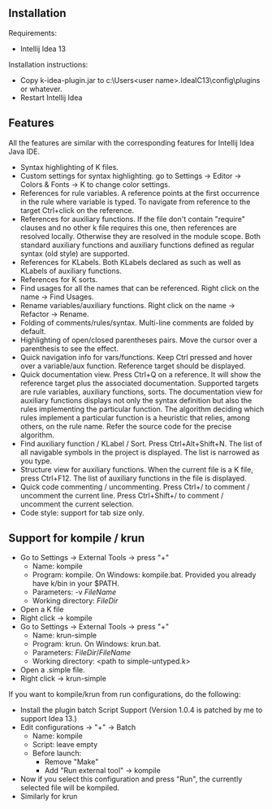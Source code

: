 ## Installation

Requirements:

- Intellij Idea 13

Installation instructions:

- Copy k-idea-plugin.jar to c:\Users\<user name>\.IdeaIC13\config\plugins or whatever.
- Restart Intellij Idea

## Features
All the features are similar with the corresponding features for Intellij Idea Java IDE. 

- Syntax highlighting of K files.
- Custom settings for syntax highlighting. go to Settings -> Editor -> Colors & Fonts -> K to change color settings.
- References for rule variables. A reference points at the first occurrence in the rule where variable is typed. To navigate from reference to the target Ctrl+click on the reference. 
- References for auxiliary functions. If the file don't contain "require" clauses and no other k file requires this one, then references are resolved locally. Otherwise they are resolved in the module scope. Both standard auxiliary functions and auxiliary functions defined as regular syntax (old style) are supported.
- References for KLabels. Both KLabels declared as such as well as KLabels of auxiliary functions.
- References for K sorts.
- Find usages for all the names that can be referenced. Right click on the name -> Find Usages.
- Rename variables/auxiliary functions. Right click on the name -> Refactor -> Rename.
- Folding of comments/rules/syntax. Multi-line comments are folded by default.
- Highlighting of open/closed parentheses pairs. Move the cursor over a parenthesis to see the effect.
- Quick navigation info for vars/functions. Keep Ctrl pressed and hover over a variable/aux function. Reference target should be displayed.
- Quick documentation view. Press Ctrl+Q on a reference. It will show the reference target plus the associated documentation.
  Supported targets are rule variables, auxiliary functions, sorts. The documentation view for auxiliary functions displays
  not only the syntax definition but also the rules implementing the particular function. The algorithm deciding which
  rules implement a particular function is a heuristic that relies, among others, on the rule name. Refer the source code for the precise algorithm.
- Find auxiliary function / KLabel / Sort. Press Ctrl+Alt+Shift+N. The list of all navigable symbols in the project is displayed. The list is narrowed as you type.
- Structure view for auxiliary functions. When the current file is a K file, press Ctrl+F12. The list of auxiliary functions in the file is displayed.
- Quick code commenting / uncommenting. Press Ctrl+/ to comment / uncomment the current line. Press Ctrl+Shift+/ to comment / uncomment the current selection.
- Code style: support for tab size only.
 
## Support for kompile / krun

- Go to Settings -> External Tools -> press "+"
	- Name: kompile
	- Program: kompile. On Windows: kompile.bat. Provided you already have k/bin in your $PATH.
	- Parameters: -v $FileName$
	- Working directory: $FileDir$
- Open a K file
- Right click -> kompile
- Go to Settings -> External Tools -> press "+"
	- Name: krun-simple
	- Program: krun. On Windows: krun.bat.
	- Parameters: $FileDir$/$FileName$
	- Working directory: <path to simple-untyped.k\>
- Open  a .simple file.
- Right click -> krun-simple

If you want to kompile/krun from run configurations, do the following:

- Install the plugin batch Script Support (Version 1.0.4 is patched by me to support Idea 13.)
- Edit configurations -> "+" -> Batch
	- Name: kompile
	- Script: leave empty
	- Before launch:
		- Remove "Make"
		- Add "Run external tool" -> kompile
- Now if you select this configuration and press "Run", the currently selected file will be kompiled.
- Similarly for krun

